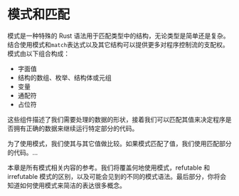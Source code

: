 # 模式和匹配

模式是一种特殊的 Rust 语法用于匹配类型中的结构，无论类型是简单还是复杂。结合使用模式和`match`表达式以及其它结构可以提供更多对程序控制流的支配权。模式由以下组合构成：

- 字面值
- 结构的数组、枚举、结构体或元组
- 变量
- 通配符
- 占位符

这些组件描述了我们需要处理的数据的形状，接着我们可以匹配其值来决定程序是否拥有正确的数据来继续运行特定部分的代码。

为了使用模式，我们使其与其它值做比较。如果模式匹配了值，我们使用匹配部分的代码。...

本章是所有模式相关内容的参考。我们将覆盖何地使用模式，refutable 和 irrefutable 模式的区别，以及可能会见到的不同的模式语法。最后部分，你将会知道如何使用模式来简洁的表达很多概念。
